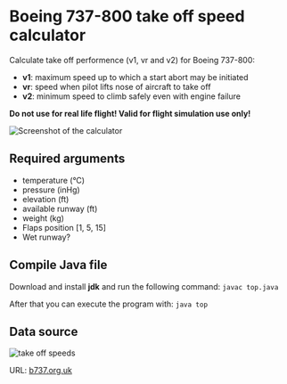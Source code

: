# Boeing 737-800 take off speed calculator

Calculate take off performence (v1, vr and v2) for Boeing 737-800:

- __v1__: maximum speed up to which a start abort may be initiated
- __vr__: speed when pilot lifts nose of aircraft to take off
- __v2__: minimum speed to climb safely even with engine failure

__Do not use for real life flight! Valid for flight simulation use only!__

![Screenshot of the calculator](https://github.com/komed3/tos-737-800/blob/main/resources/screenshot01.png?raw=true)

## Required arguments

- temperature (°C)
- pressure (inHg)
- elevation (ft)
- available runway (ft)
- weight (kg)
- Flaps position [1, 5, 15]
- Wet runway?

## Compile Java file

Download and install __jdk__ and run the following command: ``javac top.java``

After that you can execute the program with: ``java top``

## Data source

![take off speeds](https://github.com/komed3/tos-737-800/blob/main/resources/perf_takeoff.gif?raw=true)

URL: [b737.org.uk](http://www.b737.org.uk/pilotnotes.htm)
